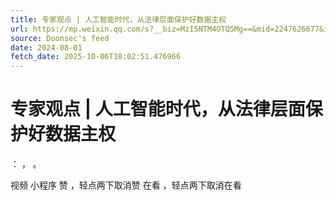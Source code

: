 ```yaml
---
title: 专家观点 | 人工智能时代，从法律层面保护好数据主权
url: https://mp.weixin.qq.com/s?__biz=MzI5NTM4OTQ5Mg==&mid=2247626677&idx=4&sn=db6af3d5fa2952a382e7e7587d50666e
source: Doonsec's feed
date: 2024-08-01
fetch_date: 2025-10-06T18:02:51.476966
---
```


# 专家观点 | 人工智能时代，从法律层面保护好数据主权

：
，
。

视频
小程序
赞
，轻点两下取消赞
在看
，轻点两下取消在看